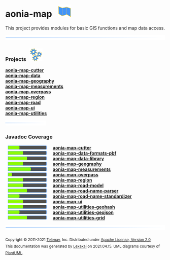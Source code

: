 # aonia-map &nbsp;&nbsp;![](documentation/images/map-40.png)

This project provides modules for basic GIS functions and map data access.

![](documentation/images/horizontal-line.png)

[//]: # (start-user-text)



[//]: # (end-user-text)

### Projects &nbsp; ![](documentation/images/gears-40.png)

[**aonia-map-cutter**](cutter/README.md)  
[**aonia-map-data**](data/README.md)  
[**aonia-map-geography**](geography/README.md)  
[**aonia-map-measurements**](measurements/README.md)  
[**aonia-map-overpass**](overpass/README.md)  
[**aonia-map-region**](region/README.md)  
[**aonia-map-road**](road/README.md)  
[**aonia-map-ui**](ui/README.md)  
[**aonia-map-utilities**](utilities/README.md)  

![](documentation/images/short-horizontal-line.png)

### Javadoc Coverage

&nbsp;  ![](documentation/images/meter-30-12.png) &nbsp; &nbsp; [**aonia-map-cutter**](cutter/README.md)  
&nbsp;  ![](documentation/images/meter-40-12.png) &nbsp; &nbsp; [**aonia-map-data-formats-pbf**](pbf/README.md)  
&nbsp;  ![](documentation/images/meter-50-12.png) &nbsp; &nbsp; [**aonia-map-data-library**](library/README.md)  
&nbsp;  ![](documentation/images/meter-40-12.png) &nbsp; &nbsp; [**aonia-map-geography**](geography/README.md)  
&nbsp;  ![](documentation/images/meter-60-12.png) &nbsp; &nbsp; [**aonia-map-measurements**](measurements/README.md)  
&nbsp;  ![](documentation/images/meter-10-12.png) &nbsp; &nbsp; [**aonia-map-overpass**](overpass/README.md)  
&nbsp;  ![](documentation/images/meter-40-12.png) &nbsp; &nbsp; [**aonia-map-region**](region/README.md)  
&nbsp;  ![](documentation/images/meter-40-12.png) &nbsp; &nbsp; [**aonia-map-road-model**](model/README.md)  
&nbsp;  ![](documentation/images/meter-50-12.png) &nbsp; &nbsp; [**aonia-map-road-name-parser**](name-parser/README.md)  
&nbsp;  ![](documentation/images/meter-30-12.png) &nbsp; &nbsp; [**aonia-map-road-name-standardizer**](name-standardizer/README.md)  
&nbsp;  ![](documentation/images/meter-40-12.png) &nbsp; &nbsp; [**aonia-map-ui**](ui/README.md)  
&nbsp;  ![](documentation/images/meter-40-12.png) &nbsp; &nbsp; [**aonia-map-utilities-geohash**](geohash/README.md)  
&nbsp;  ![](documentation/images/meter-30-12.png) &nbsp; &nbsp; [**aonia-map-utilities-geojson**](geojson/README.md)  
&nbsp;  ![](documentation/images/meter-50-12.png) &nbsp; &nbsp; [**aonia-map-utilities-grid**](grid/README.md)

[//]: # (start-user-text)



[//]: # (end-user-text)

![](documentation/images/horizontal-line.png)

<sub>Copyright &#169; 2011-2021 [Telenav](http://telenav.com), Inc. Distributed under [Apache License, Version 2.0](LICENSE)</sub>  
<sub>This documentation was generated by [Lexakai](https://github.com/Telenav/lexakai) on 2021.04.15. UML diagrams courtesy
of [PlantUML](http://plantuml.com).</sub>
